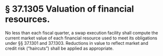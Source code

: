 # § 37.1305   Valuation of financial resources.

No less than each fiscal quarter, a swap execution facility shall compute the current market value of each financial resource used to meet its obligations under §§ 37.1301 and 37.1303. Reductions in value to reflect market and credit risk (“haircuts”) shall be applied as appropriate.






